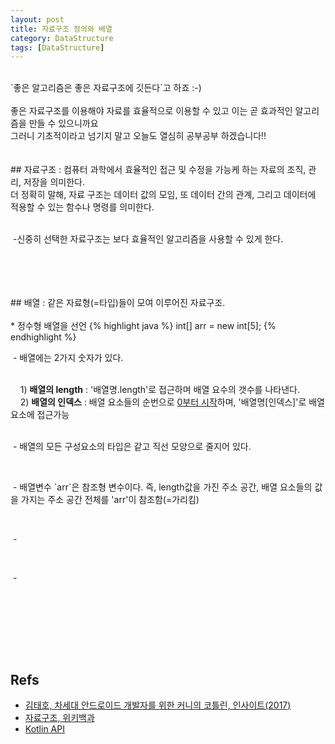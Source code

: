 ```yaml
---
layout: post
title: 자료구조 정의와 배열
category: DataStructure
tags: [DataStructure]
---
```


<br>
`좋은 알고리즘은 좋은 자료구조에 깃든다`고 하죠 :-)<br>
<br>
좋은 자료구조를 이용해야 자료를 효율적으로 이용할 수 있고 이는 곧 효과적인 알고리즘을 만들 수 있으니까요<br>
그러니 기초적이라고 넘기지 말고 오늘도 열심히 공부공부 하겠습니다!!<br>
<br>
<br>
## 자료구조
 : 컴퓨터 과학에서 효율적인 접근 및 수정을 가능케 하는 자료의 조직, 관리, 저장을 의미한다.<br>
   더 정확히 말해, 자료 구조는 데이터 값의 모임, 또 데이터 간의 관계, 그리고 데이터에 적용할 수 있는 함수나 명령를 의미한다.<br>
<br> 
 <p>&nbsp;-신중히 선택한 자료구조는 보다 효율적인 알고리즘을 사용할 수 있게 한다.</p> <br>
<br>
<br>
<br>
## 배열
 : 같은 자료형(=타입)들이 모여 이루어진 자료구조.<br>
<br>
 * 정수형 배열을 선언
{% highlight java %}
   int[] arr = new int[5];
{% endhighlight %} 
<br>
 <p>&nbsp;- 배열에는 2가지 숫자가 있다.<p><br>
 &nbsp;&nbsp;&nbsp; 1) <strong>배열의 length</strong> : '배열명.length'로 접근하며 배열 요수의 갯수를 나타낸다.<br>
 &nbsp;&nbsp;&nbsp; 2) <strong>배열의 인덱스</strong> : 배열 요소들의 순번으로 <u>0부터 시작</u>하며, '배열명[인덱스]'로 배열요소에 접근가능<br>
 <br>
 <p>&nbsp;- 배열의 모든 구성요소의 타입은 같고 직선 모양으로 줄지어 있다.<p><br>
 <p>&nbsp;- 배열변수 `arr`은 참조형 변수이다. 즉, length값을 가진 주소 공간, 배열 요소들의 값을 가지는 주소 공간 전체를 'arr'이 참조함(=가리킴)<p><br>
 <p>&nbsp;-<p><br>
 <p>&nbsp;-<p><br>
<br>

<br><br><br>

## Refs

* [김태호, 차세대 안드로이드 개발자를 위한 커니의 코틀린, 인사이트(2017)](https://book.naver.com/bookdb/book_detail.nhn?bid=12801360)
* [자료구조, 위키백과](https://ko.wikipedia.org/wiki/%EC%9E%90%EB%A3%8C_%EA%B5%AC%EC%A1%B0)
* [Kotlin API](https://kotlinlang.org/api/latest/jvm/stdlib/)
